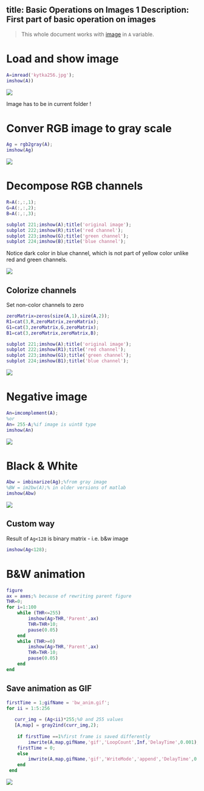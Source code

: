 title: Basic Operations on Images 1
Description: First part of basic operation on images
---
>This whole document works with [image](/zodoc/assets/img/kytka256.jpg) in `A` variable.
# Load and show image 
```matlab
A=imread('kytka256.jpg');
imshow(A))
```
![](/zodoc/assets/img/kytka256.jpg)

Image has to be in current folder !
# Conver RGB image to gray scale 
```matlab
Ag = rgb2gray(A);
imshow(Ag)
```
![](media/2017-12-04-17-47-57.png)

# Decompose RGB channels 
``` matlab
R=A(:,:,1);
G=A(:,:,2);
B=A(:,:,3);

subplot 221;imshow(A);title('original image');
subplot 222;imshow(R);title('red channel');
subplot 223;imshow(G);title('green channel');
subplot 224;imshow(B);title('blue channel');
```
Notice dark color in blue channel, which is not part of yellow color unlike red and green channels.

![](media/2017-12-04-17-59-08.png)
## Colorize channels

Set non-color channels to zero 

``` matlab
zeroMatrix=zeros(size(A,1),size(A,2));
R1=cat(3,R,zeroMatrix,zeroMatrix); 
G1=cat(3,zeroMatrix,G,zeroMatrix);
B1=cat(3,zeroMatrix,zeroMatrix,B);

subplot 221;imshow(A);title('original image');
subplot 222;imshow(R1);title('red channel');
subplot 223;imshow(G1);title('green channel');
subplot 224;imshow(B1);title('blue channel');
```

![](media/colorizedChannels.png)

# Negative image

```matlab
An=imcomplement(A);
%or
An= 255-A;%if image is uint8 type
imshow(An)
```

![](media/negative.png)

# Black & White

``` matlab
Abw = imbinarize(Ag);%from gray image
%BW = im2bw(A);% in older versions of matlab
imshow(Abw)

```
![](media/binarized.png)

## Custom way
Result of `Ag<128` is binary matrix - i.e. b&w image
``` matlab 
imshow(Ag<128);
```
# B&W animation
``` matlab
figure
ax = axes;% because of rewriting parent figure
THR=0;
for i=1:100
    while (THR<=255)
        imshow(Ag>THR,'Parent',ax)
        THR=THR+10;
        pause(0.05)
    end
    while (THR>=0)
        imshow(Ag>THR,'Parent',ax)
        THR=THR-10;
        pause(0.05)
    end
end
```
## Save animation as GIF
``` matlab
firstTime = 1;gifName = 'bw_anim.gif';
for ii = 1:5:256
    
   curr_img = (Ag<ii)*255;%0 and 255 values
   [A,map] = gray2ind(curr_img,2); 
   
    if firstTime ==1%first frame is saved differently
        imwrite(A,map,gifName,'gif','LoopCount',Inf,'DelayTime',0.001);
    firstTime = 0;
    else
        imwrite(A,map,gifName,'gif','WriteMode','append','DelayTime',0.001);
    end 
 end
```
![](media/bw_anim.gif)


